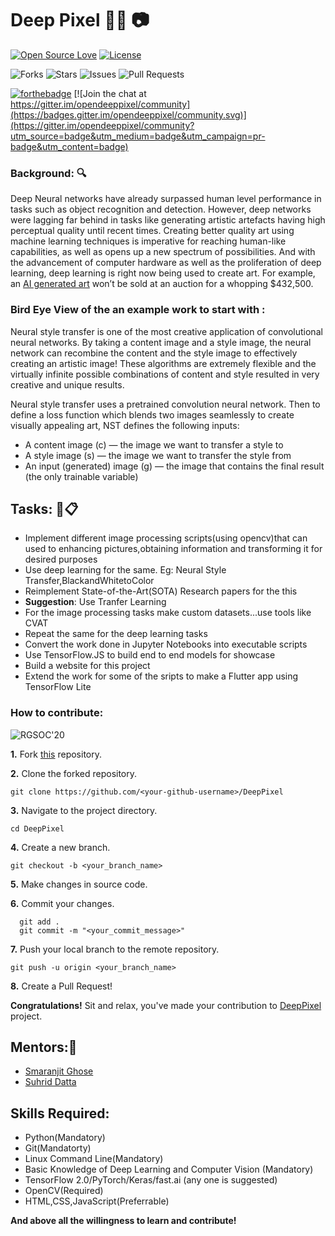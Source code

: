 # Deep Pixel 🐱‍💻 📷

[![Open Source Love](https://badges.frapsoft.com/os/v1/open-source-175x29.png?v=103)](https://github.com/ellerbrock/open-source-badges/)
[![License](https://img.shields.io/github/license/smaranjitghose/DeepPixel?color=blue&style=for-the-badge)](https://github.com/smaranjitghose/DeepPixel/blob/master/LICENSE)

![Forks](https://img.shields.io/github/forks/smaranjitghose/DeepPixel?style=for-the-badge)
![Stars](https://img.shields.io/github/stars/smaranjitghose/DeepPixel?style=for-the-badge)
![Issues](https://img.shields.io/github/issues/smaranjitghose/DeepPixel?style=for-the-badge)
![Pull Requests](https://img.shields.io/github/issues-pr/smaranjitghose/DeepPixel?style=for-the-badge)

[![forthebadge](https://forthebadge.com/images/badges/built-with-love.svg)](https://forthebadge.com) [![Join the chat at https://gitter.im/opendeeppixel/community](https://badges.gitter.im/opendeeppixel/community.svg)](https://gitter.im/opendeeppixel/community?utm_source=badge&utm_medium=badge&utm_campaign=pr-badge&utm_content=badge)


### Background: 🔍

Deep Neural networks have already surpassed human level performance in tasks such as object recognition and detection. However, deep networks were lagging far behind in tasks like generating artistic artefacts having high perceptual quality until recent times. Creating better quality art using machine learning techniques is imperative for reaching human-like capabilities, as well as opens up a new spectrum of possibilities. And with the advancement of computer hardware as well as the proliferation of deep learning, deep learning is right now being used to create art. For example, an [AI generated art](https://www.christies.com/features/A-collaboration-between-two-artists-one-human-one-a-machine-9332-1.aspx) won’t be sold at an auction for a whopping $432,500.

### Bird Eye View of the an example work to start with :

Neural style transfer is one of the most creative application of convolutional neural networks. By taking a content image and a style image, the neural network can recombine the content and the style image to effectively creating an artistic image!
These algorithms are extremely flexible and the virtually infinite possible combinations of content and style resulted in very creative and unique results.

Neural style transfer uses a pretrained convolution neural network. Then to define a loss function which blends two images seamlessly to create visually appealing art, NST defines the following inputs:
* A content image (c) — the image we want to transfer a style to
* A style image (s) — the image we want to transfer the style from
* An input (generated) image (g) — the image that contains the final result (the only trainable variable)


## Tasks: 📝📋

- Implement different image processing scripts(using opencv)that can used to enhancing pictures,obtaining information and transforming it for desired purposes
- Use deep learning for the same. Eg: Neural Style Transfer,BlackandWhitetoColor
- Reimplement State-of-the-Art(SOTA) Research papers for the this
- **Suggestion**: Use Tranfer Learning
- For the image processing tasks make custom datasets...use tools like CVAT
- Repeat the same for the deep learning tasks
- Convert the work done in Jupyter Notebooks into executable scripts
- Use TensorFlow.JS to build end to end models for showcase
- Build a website for this project
- Extend the work for some of the sripts to make a Flutter app using TensorFlow Lite

### How to contribute:

![RGSOC'20](https://img.shields.io/badge/RGSOC-20-red)



**1.** Fork [this](https://github.com/smaranjitghose/DeepPixel) repository.

**2.** Clone the forked repository.
```terminal
git clone https://github.com/<your-github-username>/DeepPixel
```

**3.** Navigate to the project directory.
```terminal
cd DeepPixel
```

**4.** Create a new branch.
```terminal
git checkout -b <your_branch_name>
```

**5.** Make changes in source code.

**6.** Commit your changes.

```terminal
  git add .
  git commit -m "<your_commit_message>"
```

**7.** Push your local branch to the remote repository.
```terminal
git push -u origin <your_branch_name>
```

**8.** Create a Pull Request!

**Congratulations!** Sit and relax, you've made your contribution to [DeepPixel](https://github.com/smaranjitghose/DeepPixel) project.


## Mentors:👲

- [Smaranjit Ghose](https://github.com/smaranjitghose)
- [Suhrid Datta](https://github.com/suhriddatta)

## Skills Required:
- Python(Mandatory)
- Git(Mandatorty)
- Linux Command Line(Mandatory)
- Basic Knowledge of Deep Learning and Computer Vision (Mandatory)
- TensorFlow 2.0/PyTorch/Keras/fast.ai (any one is suggested)
- OpenCV(Required)
- HTML,CSS,JavaScript(Preferrable)


**And above all the willingness to learn and contribute!**

